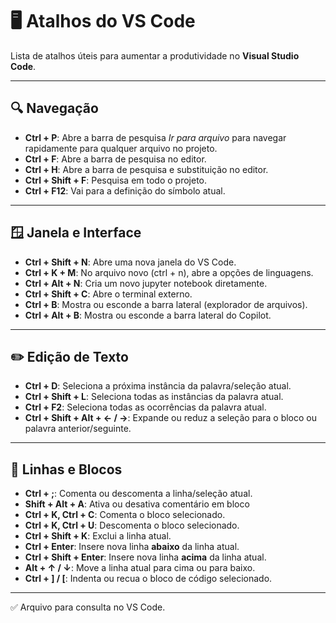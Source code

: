# 🖥️ Atalhos do VS Code

Lista de atalhos úteis para aumentar a produtividade no **Visual Studio Code**.

---

## 🔍 Navegação

- **Ctrl + P**: Abre a barra de pesquisa _Ir para arquivo_ para navegar rapidamente para qualquer arquivo no projeto.
- **Ctrl + F**: Abre a barra de pesquisa no editor.
- **Ctrl + H**: Abre a barra de pesquisa e substituição no editor.
- **Ctrl + Shift + F**: Pesquisa em todo o projeto.
- **Ctrl + F12**: Vai para a definição do símbolo atual.

---

## 🪟 Janela e Interface

- **Ctrl + Shift + N**: Abre uma nova janela do VS Code.
- **Ctrl + K + M**: No arquivo novo (ctrl + n), abre a opções de linguagens.
- **Ctrl + Alt + N**: Cria um novo jupyter notebook diretamente.
- **Ctrl + Shift + C**: Abre o terminal externo.
- **Ctrl + B**: Mostra ou esconde a barra lateral (explorador de arquivos).
- **Ctrl + Alt + B**: Mostra ou esconde a barra lateral do Copilot.

---

## ✏️ Edição de Texto

- **Ctrl + D**: Seleciona a próxima instância da palavra/seleção atual.
- **Ctrl + Shift + L**: Seleciona todas as instâncias da palavra atual.
- **Ctrl + F2**: Seleciona todas as ocorrências da palavra atual.
- **Ctrl + Shift + Alt + ← / →**: Expande ou reduz a seleção para o bloco ou palavra anterior/seguinte.

---

## 📑 Linhas e Blocos

- **Ctrl + ;**: Comenta ou descomenta a linha/seleção atual.
- **Shift + Alt + A**: Ativa ou desativa comentário em bloco
- **Ctrl + K, Ctrl + C**: Comenta o bloco selecionado.
- **Ctrl + K, Ctrl + U**: Descomenta o bloco selecionado.
- **Ctrl + Shift + K**: Exclui a linha atual.
- **Ctrl + Enter**: Insere nova linha **abaixo** da linha atual.
- **Ctrl + Shift + Enter**: Insere nova linha **acima** da linha atual.
- **Alt + ↑ / ↓**: Move a linha atual para cima ou para baixo.
- **Ctrl + ] / [**: Indenta ou recua o bloco de código selecionado.

---

✅ Arquivo para consulta no VS Code.
